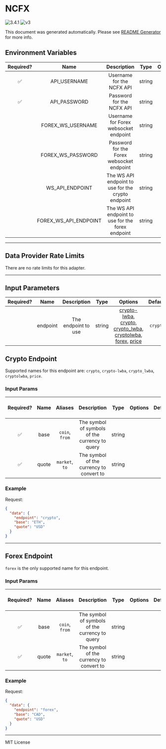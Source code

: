 # NCFX

![3.4.1](https://img.shields.io/github/package-json/v/smartcontractkit/external-adapters-js?filename=packages/sources/ncfx/package.json) ![v3](https://img.shields.io/badge/framework%20version-v3-blueviolet)

This document was generated automatically. Please see [README Generator](../../scripts#readme-generator) for more info.

## Environment Variables

| Required? |         Name          |                    Description                     |  Type  | Options |                                Default                                 |
| :-------: | :-------------------: | :------------------------------------------------: | :----: | :-----: | :--------------------------------------------------------------------: |
|    ✅     |     API_USERNAME      |             Username for the NCFX API              | string |         |                                                                        |
|    ✅     |     API_PASSWORD      |             Password for the NCFX API              | string |         |                                                                        |
|           |   FOREX_WS_USERNAME   |       Username for Forex websocket endpoint        | string |         |                                                                        |
|           |   FOREX_WS_PASSWORD   |     Password for the Forex websocket endpoint      | string |         |                                                                        |
|           |    WS_API_ENDPOINT    | The WS API endpoint to use for the crypto endpoint | string |         |                 `wss://cryptofeed.ws.newchangefx.com`                  |
|           | FOREX_WS_API_ENDPOINT | The WS API endpoint to use for the forex endpoint  | string |         | `wss://fiat-ws.eu-west-2.apingxelb.v1.newchangefx.com/sub/fiat/ws/ref` |

---

## Data Provider Rate Limits

There are no rate limits for this adapter.

---

## Input Parameters

| Required? |   Name   |     Description     |  Type  |                                                                                      Options                                                                                      | Default  |
| :-------: | :------: | :-----------------: | :----: | :-------------------------------------------------------------------------------------------------------------------------------------------------------------------------------: | :------: |
|           | endpoint | The endpoint to use | string | [crypto-lwba](#crypto-endpoint), [crypto](#crypto-endpoint), [crypto_lwba](#crypto-endpoint), [cryptolwba](#crypto-endpoint), [forex](#forex-endpoint), [price](#crypto-endpoint) | `crypto` |

## Crypto Endpoint

Supported names for this endpoint are: `crypto`, `crypto-lwba`, `crypto_lwba`, `cryptolwba`, `price`.

### Input Params

| Required? | Name  |    Aliases     |                  Description                   |  Type  | Options | Default | Depends On | Not Valid With |
| :-------: | :---: | :------------: | :--------------------------------------------: | :----: | :-----: | :-----: | :--------: | :------------: |
|    ✅     | base  | `coin`, `from` | The symbol of symbols of the currency to query | string |         |         |            |                |
|    ✅     | quote | `market`, `to` |    The symbol of the currency to convert to    | string |         |         |            |                |

### Example

Request:

```json
{
  "data": {
    "endpoint": "crypto",
    "base": "ETH",
    "quote": "USD"
  }
}
```

---

## Forex Endpoint

`forex` is the only supported name for this endpoint.

### Input Params

| Required? | Name  |    Aliases     |                  Description                   |  Type  | Options | Default | Depends On | Not Valid With |
| :-------: | :---: | :------------: | :--------------------------------------------: | :----: | :-----: | :-----: | :--------: | :------------: |
|    ✅     | base  | `coin`, `from` | The symbol of symbols of the currency to query | string |         |         |            |                |
|    ✅     | quote | `market`, `to` |    The symbol of the currency to convert to    | string |         |         |            |                |

### Example

Request:

```json
{
  "data": {
    "endpoint": "forex",
    "base": "CAD",
    "quote": "USD"
  }
}
```

---

MIT License
